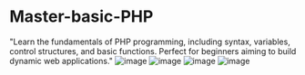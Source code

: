 # Master-basic-PHP
"Learn the fundamentals of PHP programming, including syntax, variables, control structures, and basic functions. Perfect for beginners aiming to build dynamic web applications."
![image](https://github.com/user-attachments/assets/8783d4ac-4172-45b8-a558-fd7c049553ee)
![image](https://github.com/user-attachments/assets/4eeecb4e-19fc-40ce-b3e7-3da0d06e584d)
![image](https://github.com/user-attachments/assets/302e8761-2ac2-4a2f-9ebd-cc2a6ff83137)
![image](https://github.com/user-attachments/assets/d51c17ea-0757-438a-a483-64baf7867090)

